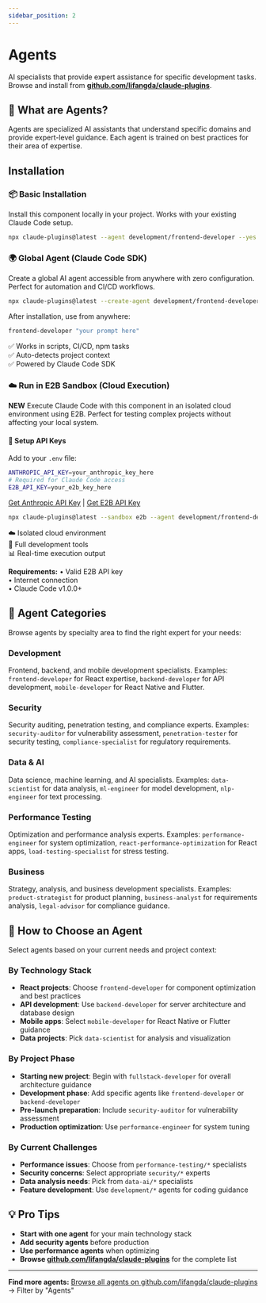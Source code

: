```yaml
---
sidebar_position: 2
---
```


# Agents

AI specialists that provide expert assistance for specific development tasks. Browse and install from **[github.com/lifangda/claude-plugins](https://github.com/lifangda/claude-plugins)**.

## 🤖 What are Agents?

Agents are specialized AI assistants that understand specific domains and provide expert-level guidance. Each agent is trained on best practices for their area of expertise.

## Installation

### 📦 Basic Installation
Install this component locally in your project. Works with your existing Claude Code setup.

```bash
npx claude-plugins@latest --agent development/frontend-developer --yes
```

### 🌍 Global Agent (Claude Code SDK)
Create a global AI agent accessible from anywhere with zero configuration. Perfect for automation and CI/CD workflows.

```bash
npx claude-plugins@latest --create-agent development/frontend-developer
```

After installation, use from anywhere:
```bash
frontend-developer "your prompt here"
```

✅ Works in scripts, CI/CD, npm tasks  
✅ Auto-detects project context  
✅ Powered by Claude Code SDK

### ☁️ Run in E2B Sandbox (Cloud Execution)
**NEW** Execute Claude Code with this component in an isolated cloud environment using E2B. Perfect for testing complex projects without affecting your local system.

#### 🔑 Setup API Keys
Add to your `.env` file:
```bash
ANTHROPIC_API_KEY=your_anthropic_key_here
# Required for Claude Code access
E2B_API_KEY=your_e2b_key_here
```
[Get Anthropic API Key](https://console.anthropic.com/) | [Get E2B API Key](https://e2b.dev/)

```bash
npx claude-plugins@latest --sandbox e2b --agent development/frontend-developer --prompt "your development task"
```

☁️ Isolated cloud environment  
🔧 Full development tools  
📊 Real-time execution output

**Requirements:**
• Valid E2B API key  
• Internet connection  
• Claude Code v1.0.0+

## 📁 Agent Categories

Browse agents by specialty area to find the right expert for your needs:

### Development
Frontend, backend, and mobile development specialists. Examples: `frontend-developer` for React expertise, `backend-developer` for API development, `mobile-developer` for React Native and Flutter.

### Security  
Security auditing, penetration testing, and compliance experts. Examples: `security-auditor` for vulnerability assessment, `penetration-tester` for security testing, `compliance-specialist` for regulatory requirements.

### Data & AI
Data science, machine learning, and AI specialists. Examples: `data-scientist` for data analysis, `ml-engineer` for model development, `nlp-engineer` for text processing.

### Performance Testing
Optimization and performance analysis experts. Examples: `performance-engineer` for system optimization, `react-performance-optimization` for React apps, `load-testing-specialist` for stress testing.

### Business
Strategy, analysis, and business development specialists. Examples: `product-strategist` for product planning, `business-analyst` for requirements analysis, `legal-advisor` for compliance guidance.

## 🎯 How to Choose an Agent

Select agents based on your current needs and project context:

### By Technology Stack
- **React projects**: Choose `frontend-developer` for component optimization and best practices
- **API development**: Use `backend-developer` for server architecture and database design  
- **Mobile apps**: Select `mobile-developer` for React Native or Flutter guidance
- **Data projects**: Pick `data-scientist` for analysis and visualization

### By Project Phase
- **Starting new project**: Begin with `fullstack-developer` for overall architecture guidance
- **Development phase**: Add specific agents like `frontend-developer` or `backend-developer`
- **Pre-launch preparation**: Include `security-auditor` for vulnerability assessment
- **Production optimization**: Use `performance-engineer` for system tuning

### By Current Challenges
- **Performance issues**: Choose from `performance-testing/*` specialists
- **Security concerns**: Select appropriate `security/*` experts  
- **Data analysis needs**: Pick from `data-ai/*` specialists
- **Feature development**: Use `development/*` agents for coding guidance

## 💡 Pro Tips

- **Start with one agent** for your main technology stack
- **Add security agents** before production
- **Use performance agents** when optimizing
- **Browse [github.com/lifangda/claude-plugins](https://github.com/lifangda/claude-plugins)** for the complete list

---

**Find more agents:** [Browse all agents on github.com/lifangda/claude-plugins](https://github.com/lifangda/claude-plugins) → Filter by "Agents"